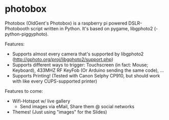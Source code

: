 # photobox

Photobox (OldGent's Photobox) is a raspberry pi powered DSLR-Photobooth script written in Python. It's based on pygame, libgphoto2 (-python-piggyphoto). 

Features:
- Supports almost every camera that's supported by libgphoto2 (http://gphoto.org/proj/libgphoto2/support.php)
- Supports different ways to trigger: Touchscreen (in fact: Mouse; Keyboard), 433MHZ RF KeyFob (Or Arduino sending the same code), ...
- Supports Printing! (Tested with Canon Selphy CP910, but should work with like every CUPS-supported printer)

Features to come:
- Wifi-Hotspot w/ live gallery
  - Send images via eMail, Share them @ social networks
- Themes! (Just using "images" for the Slides)
